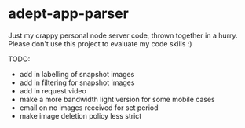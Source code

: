 # adept-app-parser

Just my crappy personal node server code, thrown together in a hurry. Please don't use this project to evaluate my code skills :)

TODO: 
* add in labelling of snapshot images
* add in filtering for snapshot images
* add in request video
* make a more bandwidth light version for some mobile cases
* email on no images received for set period
* make image deletion policy less strict
